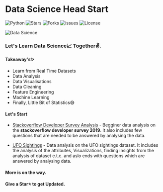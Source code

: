 # Data Science Head Start

  ![Python](https://img.shields.io/badge/Python-3.6-green.svg)
  ![Stars](https://img.shields.io/github/stars/syamkakarla98/DataScience_Head_Start?color=tomato)
  ![Forks](https://img.shields.io/github/forks/syamkakarla98/DataScience_Head_Start)
  ![issues](https://img.shields.io/github/issues/syamkakarla98/DataScience_Head_Start)
  ![License](https://img.shields.io/github/license/syamkakarla98/DataScience_Head_Start)
  

![Data Science](https://secure.meetupstatic.com/photos/event/d/7/7/1/highres_482695153.jpeg)


### Let's Learn Data Science📈 Together✌.
#### Takeaway's✨
  * Learn from Real Time Datasets
  * Data Analysis
  * Data Visualisations
  * Data Cleaning
  * Feature Engineering
  * Machine Learning
  * Finally, Little Bit of Statistics😅

#### Let's Start
* [Stackoverflow Developer Survey Analysis](https://github.com/syamkakarla98/DataScience_Head_Start/blob/master/Sackoverflow_Developer_Survey_Analysis.ipynb) - Begginer data analysis on the **stackoverflow developer survey 2019**. It also includes few questions that are needed to be answered by analysing the data.

* [UFO Sightings](https://github.com/syamkakarla98/DataScience_Head_Start/blob/master/UFO_Sightings.ipynb) - Data analysis on the UFO sightings dataset. It includes the analysis of the attributes, Visualizations, finding insights from the analysis of dataset e.t.c. and aslo ends with questions which are answered by analysing data.

#### More is on the way.
#### Give a Star⭐ to get Updated.

